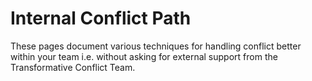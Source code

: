 # Internal Conflict Path

These pages document various techniques for handling conflict better within your team i.e. without asking for external support from the Transformative Conflict Team.

